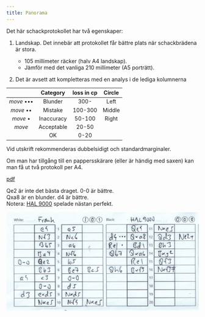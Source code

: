 ```yaml
---
title: Panorama
---
```


Det här schackprotokollet har två egenskaper:

1. Landskap. Det innebär att protokollet får bättre plats när schackbrädena är stora.
	* 105 millimeter räcker (halv A4 landskap).
	* Jämför med det vanliga 210 millimeter (A5 porträtt).

2. Det är avsett att kompletteras med en analys i de lediga kolumnerna

| |Category|loss in cp|Circle|
|:-:|:-:|:-:|:-:|
|*move* •••|Blunder|300-|Left|
|*move* ••|Mistake|100-300|Middle|
|*move* •|Inaccuracy|50-100|Right|
|*move*|Acceptable|20-50||
||OK|0-20||

Vid utskrift rekommenderas dubbelsidigt och standardmarginaler.

Om man har tillgång till en pappersskärare (eller är händig med saxen) kan man få ut två protokoll per A4.

[pdf](Panorama_1_3.pdf)

Qe2 är inte det bästa draget. 0-0 är bättre.  
Qxa8 är en blunder. d4 är bättre.  
Notera: [HAL 9000](https://www.youtube.com/watch?v=kYW7fnK2Cmc) spelade nästan perfekt.  

![](HAL9000.png)